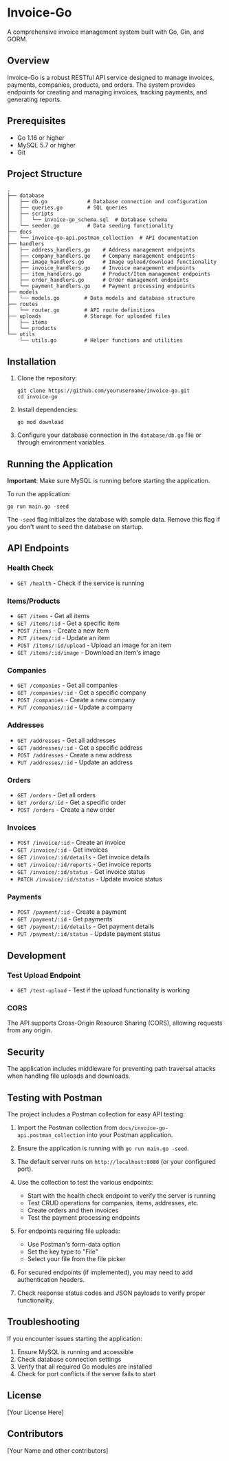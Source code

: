 # Invoice-Go

A comprehensive invoice management system built with Go, Gin, and GORM.

## Overview

Invoice-Go is a robust RESTful API service designed to manage invoices, payments, companies, products, and orders. The system provides endpoints for creating and managing invoices, tracking payments, and generating reports.

## Prerequisites

- Go 1.16 or higher
- MySQL 5.7 or higher
- Git

## Project Structure

```
.
├── database
│   ├── db.go             # Database connection and configuration
│   ├── queries.go        # SQL queries
│   ├── scripts
│   │   └── invoice-go_schema.sql  # Database schema
│   └── seeder.go         # Data seeding functionality
├── docs
│   └── invoice-go-api.postman_collection  # API documentation
├── handlers
│   ├── address_handlers.go    # Address management endpoints
│   ├── company_handlers.go    # Company management endpoints
│   ├── image_handlers.go      # Image upload/download functionality
│   ├── invoice_handlers.go    # Invoice management endpoints
│   ├── item_handlers.go       # Product/Item management endpoints
│   ├── order_handlers.go      # Order management endpoints
│   └── payment_handlers.go    # Payment processing endpoints
├── models
│   └── models.go        # Data models and database structure
├── routes
│   └── router.go        # API route definitions
├── uploads              # Storage for uploaded files
│   ├── items
│   └── products
└── utils
    └── utils.go         # Helper functions and utilities
```

## Installation

1. Clone the repository:
   ```
   git clone https://github.com/yourusername/invoice-go.git
   cd invoice-go
   ```

2. Install dependencies:
   ```
   go mod download
   ```

3. Configure your database connection in the `database/db.go` file or through environment variables.

## Running the Application

**Important**: Make sure MySQL is running before starting the application.

To run the application:

```
go run main.go -seed
```

The `-seed` flag initializes the database with sample data. Remove this flag if you don't want to seed the database on startup.

## API Endpoints

### Health Check
- `GET /health` - Check if the service is running

### Items/Products
- `GET /items` - Get all items
- `GET /items/:id` - Get a specific item
- `POST /items` - Create a new item
- `PUT /items/:id` - Update an item
- `POST /items/:id/upload` - Upload an image for an item
- `GET /items/:id/image` - Download an item's image

### Companies
- `GET /companies` - Get all companies
- `GET /companies/:id` - Get a specific company
- `POST /companies` - Create a new company
- `PUT /companies/:id` - Update a company

### Addresses
- `GET /addresses` - Get all addresses
- `GET /addresses/:id` - Get a specific address
- `POST /addresses` - Create a new address
- `PUT /addresses/:id` - Update an address

### Orders
- `GET /orders` - Get all orders
- `GET /orders/:id` - Get a specific order
- `POST /orders` - Create a new order

### Invoices
- `POST /invoice/:id` - Create an invoice
- `GET /invoice/:id` - Get invoices
- `GET /invoice/:id/details` - Get invoice details
- `GET /invoice/:id/reports` - Get invoice reports
- `GET /invoice/:id/status` - Get invoice status
- `PATCH /invoice/:id/status` - Update invoice status

### Payments
- `POST /payment/:id` - Create a payment
- `GET /payment/:id` - Get payments
- `GET /payment/:id/details` - Get payment details
- `PUT /payment/:id/status` - Update payment status

## Development

### Test Upload Endpoint
- `GET /test-upload` - Test if the upload functionality is working

### CORS
The API supports Cross-Origin Resource Sharing (CORS), allowing requests from any origin.

## Security

The application includes middleware for preventing path traversal attacks when handling file uploads and downloads.

## Testing with Postman

The project includes a Postman collection for easy API testing:

1. Import the Postman collection from `docs/invoice-go-api.postman_collection` into your Postman application.

2. Ensure the application is running with `go run main.go -seed`.

3. The default server runs on `http://localhost:8080` (or your configured port).

4. Use the collection to test the various endpoints:
   - Start with the health check endpoint to verify the server is running
   - Test CRUD operations for companies, items, addresses, etc.
   - Create orders and then invoices
   - Test the payment processing endpoints

5. For endpoints requiring file uploads:
   - Use Postman's form-data option
   - Set the key type to "File" 
   - Select your file from the file picker

6. For secured endpoints (if implemented), you may need to add authentication headers.

7. Check response status codes and JSON payloads to verify proper functionality.

## Troubleshooting

If you encounter issues starting the application:

1. Ensure MySQL is running and accessible
2. Check database connection settings
3. Verify that all required Go modules are installed
4. Check for port conflicts if the server fails to start

## License

[Your License Here]

## Contributors

[Your Name and other contributors]

